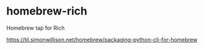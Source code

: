 # homebrew-rich
Homebrew tap for Rich

https://til.simonwillison.net/homebrew/packaging-python-cli-for-homebrew

